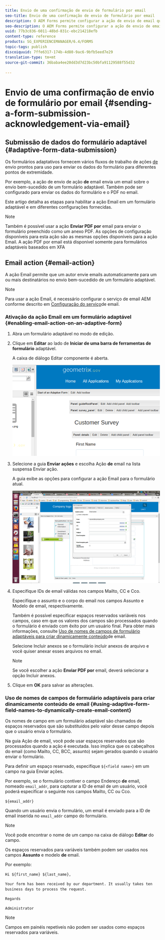 ```yaml
---
title: Envio de uma confirmação de envio de formulário por email
seo-title: Envio de uma confirmação de envio de formulário por email
description: O AEM Forms permite configurar a ação de envio de email que envia uma confirmação para um usuário ao enviar o formulário.
seo-description: O AEM Forms permite configurar a ação de envio de email que envia uma confirmação para um usuário ao enviar o formulário.
uuid: 77b3c836-6011-48bd-831c-ebc214218efb
content-type: reference
products: SG_EXPERIENCEMANAGER/6.4/FORMS
topic-tags: publish
discoiquuid: 7ffe6317-174b-4d80-9ac6-9bfb5eed7e29
translation-type: tm+mt
source-git-commit: 36baba4ee20dd3d7d23bc50bfa91129588f55d32

---
```



# Envio de uma confirmação de envio de formulário por email {#sending-a-form-submission-acknowledgement-via-email}

## Submissão de dados do formulário adaptável {#adaptive-form-data-submission}

Os formulários adaptativos fornecem vários fluxos de trabalho de ações [de](/help/forms/using/configuring-submit-actions.md) envio prontos para uso para enviar os dados do formulário para diferentes pontos de extremidade.

Por exemplo, a ação de envio de ação **de** email envia um email sobre o envio bem-sucedido de um formulário adaptável. Também pode ser configurado para enviar os dados do formulário e o PDF no email.

Este artigo detalha as etapas para habilitar a ação Email em um formulário adaptável e em diferentes configurações fornecidas.

>[!NOTE]
>
>Também é possível usar a ação **Enviar PDF por** email para enviar o formulário preenchido como um anexo PDF. As opções de configuração disponíveis para esta ação são as mesmas opções disponíveis para a ação Email. A ação PDF por email está disponível somente para formulários adaptáveis baseados em XFA

## Email action {#email-action}

A ação Email permite que um autor envie emails automaticamente para um ou mais destinatários no envio bem-sucedido de um formulário adaptável.

>[!NOTE]
>
>Para usar a ação Email, é necessário configurar o serviço de email AEM conforme descrito em [Configuração do serviço](/help/sites-administering/notification.md#configuring-the-mail-service)de email.

### Ativação da ação Email em um formulário adaptável {#enabling-email-action-on-an-adaptive-form}

1. Abra um formulário adaptável no modo de edição.

1. Clique em **Editar** ao lado de **Iniciar de uma barra de ferramentas de formulário** adaptável.

   A caixa de diálogo Editar componente é aberta.

   ![Editar a caixa de diálogo do componente para um formulário adaptável](assets/start_of_adp_form.png)

1. Selecione a guia **Enviar ações** e escolha Ação **de** email na lista suspensa Enviar ação.

   A guia exibe as opções para configurar a ação Email para o formulário atual.

   ![guia Enviar ações](assets/dialog.png)

1. Especifique IDs de email válidas nos campos Mailto, CC e Cco.

   Especifique o assunto e o corpo do email nos campos Assunto e Modelo de email, respectivamente.

   Também é possível especificar espaços reservados variáveis nos campos, caso em que os valores dos campos são processados quando o formulário é enviado com êxito por um usuário final. Para obter mais informações, consulte [Uso de nomes de campos de formulário adaptáveis para criar dinamicamente conteúdo](/help/forms/using/form-submission-receipt-via-email.md#p-using-adaptive-form-field-names-to-dynamically-create-email-content-p)de email.

   Selecione Incluir anexos se o formulário incluir anexos de arquivo e você quiser anexar esses arquivos no email.

   >[!NOTE]
   >
   >Se você escolher a ação **Enviar PDF por** email, deverá selecionar a opção Incluir anexos.

1. Clique em **OK** para salvar as alterações.

### Uso de nomes de campos de formulário adaptáveis para criar dinamicamente conteúdo de email {#using-adaptive-form-field-names-to-dynamically-create-email-content}

Os nomes de campo em um formulário adaptável são chamados de espaços reservados que são substituídos pelo valor desse campo depois que o usuário envia o formulário.

Na guia Ação de email, você pode usar espaços reservados que são processados quando a ação é executada. Isso implica que os cabeçalhos do email (como Mailto, CC, BCC, assunto) sejam gerados quando o usuário enviar o formulário.

Para definir um espaço reservado, especifique `${<field name>}` em um campo na guia Enviar ações.

Por exemplo, se o formulário contiver o campo Endereço **de** email, nomeado `email_addr`, para capturar a ID de email de um usuário, você poderá especificar o seguinte nos campos Mailto, CC ou Cco.

`${email_addr}`

Quando um usuário envia o formulário, um email é enviado para a ID de email inserida no `email_addr` campo do formulário.

>[!NOTE]
>
>Você pode encontrar o nome de um campo na caixa de diálogo **Editar** do campo.

Os espaços reservados para variáveis também podem ser usados nos campos **Assunto** e modelo **de** email.

Por exemplo:

`Hi ${first_name} ${last_name},`

`Your form has been received by our department. It usually takes ten business days to process the request.`

`Regards`

`Administrator`

>[!NOTE]
>
>Campos em painéis repetíveis não podem ser usados como espaços reservados para variáveis.

